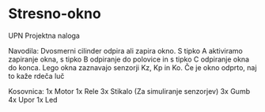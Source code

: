 # Stresno-okno
UPN Projektna naloga

Navodila:
Dvosmerni cilinder odpira ali zapira okno. S tipko A aktiviramo zapiranje okna, s tipko B odpiranje do polovice in s tipko C odpiranje okna do konca. Lego okna zaznavajo senzorji Kz, Kp in Ko. Če je okno odprto, naj to kaže rdeča luč

Kosovnica:
1x Motor
1x Rele
3x Stikalo (Za simuliranje senzorjev)
3x Gumb
4x Upor
1x Led
